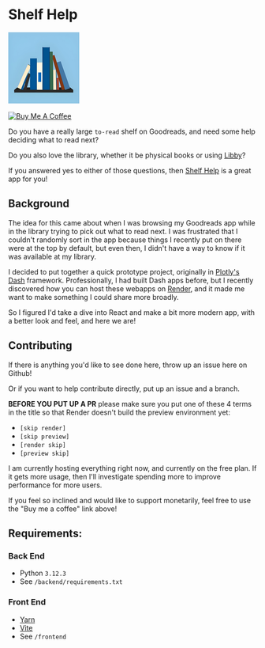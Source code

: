 # Shelf Help 
![Shelf Help](frontend/public/images/ios/144.png) 

<a href="https://www.buymeacoffee.com/michaelchapman" target="_blank"><img src="https://cdn.buymeacoffee.com/buttons/default-yellow.png" alt="Buy Me A Coffee" height="41" width="174"></a>

Do you have a really large `to-read` shelf on Goodreads, and need some help deciding what to read next?

Do you also love the library, whether it be physical books or using [Libby](https://libbyapp.com/)?

If you answered yes to either of those questions, then [Shelf Help](https://shelfhelp.onrender.com) is a great app for you!


## Background
The idea for this came about when I was browsing my Goodreads app while in the library trying to pick out what to read next.
I was frustrated that I couldn't randomly sort in the app because things I recently put on there were at the top by default,
but even then, I didn't have a way to know if it was available at my library.

I decided to put together a quick prototype project, originally in [Plotly's Dash](https://dash.plotly.com/) framework.
Professionally, I had built Dash apps before, but I recently discovered how you can host these webapps on [Render](https://render.com/), and it made me want to make something I could share more broadly.

So I figured I'd take a dive into React and make a bit more modern app, with a better look and feel, and here we are!

## Contributing
If there is anything you'd like to see done here, throw up an issue here on Github!

Or if you want to help contribute directly, put up an issue and a branch.

**BEFORE YOU PUT UP A PR** please make sure you put one of these 4 terms in the title so that Render doesn't build the preview environment yet:
* `[skip render]`
* `[skip preview]`
* `[render skip]`
* `[preview skip]`

I am currently hosting everything right now, and currently on the free plan. If it gets more usage, then I'll investigate spending more to improve performance for more users.

If you feel so inclined and would like to support monetarily, feel free to use the "Buy me a coffee" link above!

## Requirements:
### Back End
* Python `3.12.3`
* See `/backend/requirements.txt`
### Front End
* [Yarn](https://yarnpkg.com/getting-started/install)
* [Vite](https://vitejs.dev/guide/)
* See `/frontend`
